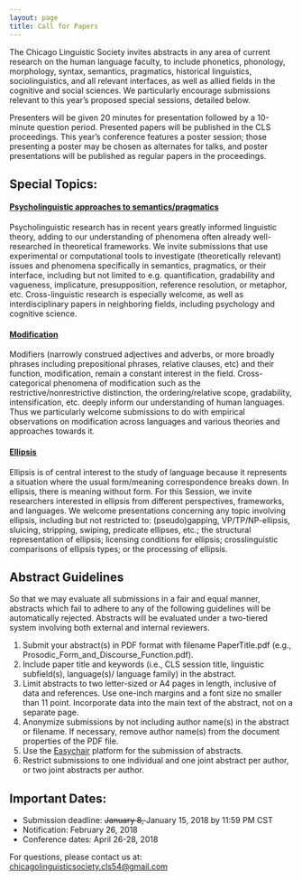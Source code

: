 ```yaml
---
layout: page
title: Call for Papers
---
```


The Chicago Linguistic Society invites abstracts in any area of current research on the human language faculty, to include phonetics, phonology, morphology, syntax, semantics, pragmatics, historical linguistics, sociolinguistics, and all relevant interfaces, as well as allied fields in the cognitive and social sciences. We particularly encourage submissions relevant to this year’s proposed special sessions, detailed below.

Presenters will be given 20 minutes for presentation followed by a 10-minute question period. Presented papers will be published in the CLS proceedings. This year’s conference features a poster session; those presenting a poster may be chosen as alternates for talks, and poster presentations will be published as regular papers in the proceedings.



## Special Topics:

#### <u>Psycholinguistic approaches to semantics/pragmatics</u>

Psycholinguistic research has in recent years greatly informed linguistic theory, adding to our understanding of phenomena often already well-researched in theoretical frameworks. We invite submissions that use experimental or computational tools to investigate (theoretically relevant) issues and phenomena specifically in semantics, pragmatics, or their interface, including but not limited to e.g. quantification, gradability and vagueness, implicature, presupposition, reference resolution, or metaphor, etc. Cross-linguistic research is especially welcome, as well as interdisciplinary papers in neighboring fields, including psychology and cognitive science.


#### <u>Modification</u>

Modifiers (narrowly construed adjectives and adverbs, or more broadly phrases including prepositional phrases, relative clauses, etc) and their function,  modification, remain a constant interest in the field. Cross-categorical phenomena of modification such as the  restrictive/nonrestrictive distinction, the ordering/relative scope, gradability, intensification, etc. deeply inform our understanding of human languages. Thus we particularly welcome submissions to do with empirical observations on modification across languages and various theories and approaches towards it.

#### <u>Ellipsis</u>

Ellipsis is of central interest to the study of language because it represents a situation where the usual form/meaning correspondence breaks down. In ellipsis, there is meaning without form. For this Session, we invite researchers interested in ellipsis from different perspectives, frameworks, and languages. We welcome presentations concerning any topic involving ellipsis, including but not restricted to: (pseudo)gapping, VP/TP/NP-ellipsis, sluicing, stripping, swiping, predicate ellipses, etc.; the structural representation of ellipsis; licensing conditions for ellipsis; crosslinguistic comparisons of ellipsis types; or the processing of ellipsis.


## Abstract Guidelines

So that we may evaluate all submissions in a fair and equal manner, abstracts which fail to adhere to any of the following guidelines will be automatically rejected. Abstracts will be evaluated under a two-tiered system involving both external and internal reviewers.

1. Submit your abstract(s) in PDF format with filename PaperTitle.pdf (e.g., Prosodic_Form_and_Discourse_Function.pdf).
2. Include paper title and keywords (i.e., CLS session title, linguistic subfield(s), language(s)/ language family) in the abstract.
3. Limit abstracts to two letter-sized or A4 pages in length, inclusive of data and references. Use one-inch margins and a font size no smaller than 11 point. Incorporate data into the main text of the abstract, not on a separate page.
4. Anonymize submissions by not including author name(s) in the abstract or filename. If necessary, remove author name(s) from the document properties of the PDF file.
5. Use the [Easychair](https://easychair.org/conferences/?conf=cls54) platform for the submission of abstracts.
6. Restrict submissions to one individual and one joint abstract per author, or two joint abstracts per author.

## Important Dates:

<!-- - Submission deadline: January 8, 2018 by 11:59 PM CST -->
- Submission deadline: <del>January 8, </del> January 15, 2018 by 11:59 PM CST
- Notification: February 26, 2018
- Conference dates: April 26-28, 2018

For questions, please contact us at: <chicagolinguisticsociety.cls54@gmail.com>
